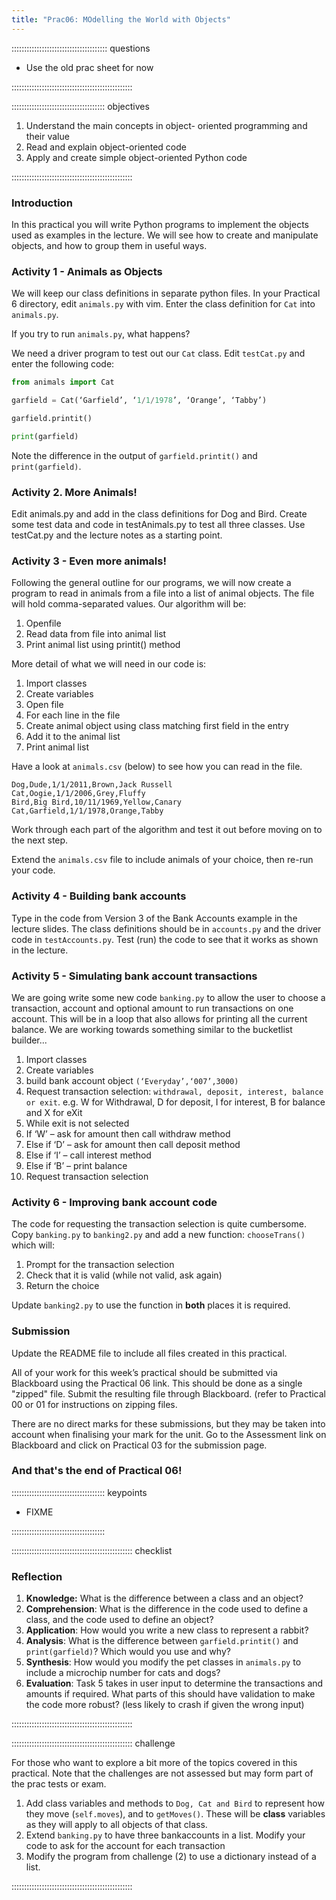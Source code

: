 ```yaml
---
title: "Prac06: MOdelling the World with Objects"
---
```


:::::::::::::::::::::::::::::::::::::: questions 

- Use the old prac sheet for now

::::::::::::::::::::::::::::::::::::::::::::::::

::::::::::::::::::::::::::::::::::::: objectives

1. Understand the main concepts in object- oriented programming and their value
2. Read and explain object-oriented code
3. Apply and create simple object-oriented Python code

::::::::::::::::::::::::::::::::::::::::::::::::

### Introduction

In this practical you will write Python programs to implement the objects 
used as examples in the lecture. We will see how to create and manipulate 
objects, and how to group them in useful ways.

### Activity 1 - Animals as Objects

We will keep our class definitions in separate python files. In your 
Practical 6 directory, edit ```animals.py``` with vim. Enter the class definition for ```Cat``` into ```animals.py```.

If you try to run ```animals.py```, what happens?

We need a driver program to test out our ```Cat``` class. Edit ```testCat.py``` and enter the following code:

```python
from animals import Cat

garfield = Cat(‘Garfield’, ‘1/1/1978’, ‘Orange’, ‘Tabby’)

garfield.printit()

print(garfield)
```

Note the difference in the output of ```garfield.printit()``` and ```print(garfield)```.

### Activity 2. More Animals!

Edit animals.py and add in the class definitions for Dog and Bird. Create some test 
data and code in testAnimals.py to test all three classes. Use testCat.py and the 
lecture notes as a starting point.

### Activity 3 - Even more animals!

Following the general outline for our programs, we will now create a program to read 
in animals from a file into a list of animal objects. The file will hold comma-separated 
values. Our algorithm will be:

1. Openfile
1. Read data from file into animal list
2. Print animal list using printit() method

More detail of what we will need in our code is:

1. Import classes 
2. Create variables 
3. Open file 
  4. For each line in the file
  5. Create animal object using class matching first field in the entry 
  6. Add it to the animal list
6. Print animal list

Have a look at ```animals.csv``` (below) to see how you can read in the file.

```
Dog,Dude,1/1/2011,Brown,Jack Russell 
Cat,Oogie,1/1/2006,Grey,Fluffy 
Bird,Big Bird,10/11/1969,Yellow,Canary 
Cat,Garfield,1/1/1978,Orange,Tabby
```

Work through each part of the algorithm and test it out before moving on to the next step.

Extend the ```animals.csv``` file to include animals of your choice, then re-run your code.

### Activity 4 - Building bank accounts

Type in the code from Version 3 of the Bank Accounts example in the lecture 
slides. The class definitions should be in ```accounts.py``` and the driver code in 
```testAccounts.py```. Test (run) the code to see that it works as shown in the lecture.

### Activity 5 - Simulating bank account transactions

We are going write some new code ```banking.py``` to allow the user to choose a transaction, 
account and optional amount to run transactions on one account. This will be in a 
loop that also allows for printing all the current balance. We are working towards 
something similar to the bucketlist builder...

1. Import classes
2. Create variables
  2. build bank account object ```(‘Everyday’,‘007’,3000)```
3. Request transaction selection: ```withdrawal, deposit, interest, balance or exit```. e.g. W for Withdrawal, D for deposit, I for interest, B for balance and X for eXit
4. While exit is not selected
  4. If ‘W’ – ask for amount then call withdraw method
  5. Else if ‘D’ – ask for amount then call deposit method
  6. Else if ‘I’ – call interest method
  7. Else if ‘B’ – print balance
  8. Request transaction selection

### Activity 6 - Improving bank account code

The code for requesting the transaction selection is quite cumbersome. Copy ```banking.py``` 
to ```banking2.py``` and add a new function: ```chooseTrans()``` which will:

1. Prompt for the transaction selection
2. Check that it is valid (while not valid, ask again) 
3. Return the choice

Update ```banking2.py``` to use the function in **both** places it is required.

### Submission

Update the README file to include all files created in this practical.

All of your work for this week’s practical should be submitted via Blackboard using
the Practical 06 link. This should be done as a single "zipped" file.
Submit the resulting file through Blackboard. (refer to Practical 00 or 01 for instructions
on zipping files.
 
There are no direct marks for these submissions, but they may be taken into account 
when finalising your mark for the unit. Go to the Assessment link on Blackboard and 
click on Practical 03 for the submission page.

### And that's the end of Practical 06!

::::::::::::::::::::::::::::::::::::: keypoints 

- FIXME

:::::::::::::::::::::::::::::::::::::

:::::::::::::::::::::::::::::::::::::::::::::::: checklist

### Reflection
 
1. **Knowledge:** What is the difference between a class and an object?
3. **Comprehension**: What is the difference in the code used to define a class,
and the code used to define an object?
5. **Application**: How would you write a new class to represent a rabbit?
7. **Analysis**: What is the difference between ```garfield.printit()``` and ```print(garfield)```?
Which would you use and why?
9. **Synthesis**: How would you modify the pet classes in ```animals.py``` to include a
microchip number for cats and dogs?
10. **Evaluation**: Task 5 takes in user input to determine the transactions and
amounts if required. What parts of this should have validation to make the code 
more robust? (less likely to crash if given the wrong input)

::::::::::::::::::::::::::::::::::::::::::::::::

:::::::::::::::::::::::::::::::::::::::::::::::: challenge

For those who want to explore a bit more of the topics covered in this practical. Note that the challenges are not assessed but may form part of the prac tests or exam.

1. Add class variables and methods to ```Dog, Cat and Bird``` to represent how they move (```self.moves```), and to ```getMoves()```. These will be **class** variables as they will apply to all objects of that class.
3. Extend ```banking.py``` to have three bankaccounts in a list. Modify your code to ask for the account for each transaction
4. Modify the program from challenge (2) to use a dictionary instead of a list.
 
::::::::::::::::::::::::::::::::::::::::::::::::
